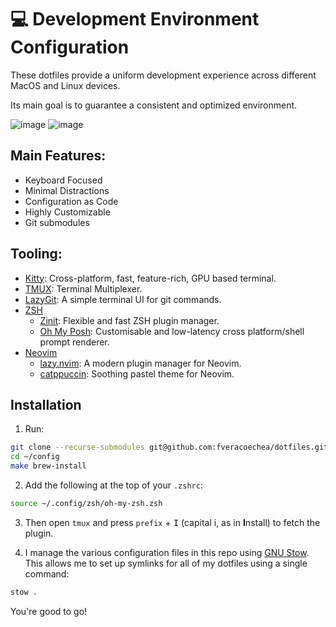 # 💻 Development Environment Configuration

These dotfiles provide a uniform development experience across different MacOS and Linux devices.

Its main goal is to guarantee a consistent and optimized environment.

![image](https://github.com/user-attachments/assets/1b153979-9d6d-4937-aa67-ca4c5e33dac9)
![image](https://github.com/user-attachments/assets/73f9ad70-955f-4e12-9187-613b95a9a628)


## Main Features:

- Keyboard Focused
- Minimal Distractions
- Configuration as Code
- Highly Customizable
- Git submodules

## Tooling:

- [Kitty](https://sw.kovidgoyal.net/kitty/): Cross-platform, fast, feature-rich, GPU based terminal.
- [TMUX](https://github.com/tmux/tmux): Terminal Multiplexer.
- [LazyGit](https://github.com/jesseduffield/lazygit): A simple terminal UI for git commands.
- [ZSH](https://zsh.sourceforge.io/)
  - [Zinit](https://github.com/zdharma-continuum/zinit): Flexible and fast ZSH plugin manager.
  - [Oh My Posh](https://ohmyposh.dev/): Customisable and low-latency cross platform/shell prompt renderer.
- [Neovim](https://neovim.io/)
  - [lazy.nvim](https://github.com/folke/lazy.nvim): A modern plugin manager for Neovim.
  - [catppuccin](https://github.com/catppuccin/nvim): Soothing pastel theme for Neovim.

## Installation

1. Run:

```zsh
git clone --recurse-submodules git@github.com:fveracoechea/dotfiles.git ~/.config
cd ~/config
make brew-install
```

2. Add the following at the top of your `.zshrc`:

```zsh
source ~/.config/zsh/oh-my-zsh.zsh
```

3. Then open `tmux` and press `prefix` + <kbd>I</kbd> (capital i, as in **I**nstall) to fetch the plugin.

4. I manage the various configuration files in this repo using [GNU Stow](https://www.gnu.org/software/stow/). This allows me to set up symlinks for all of my dotfiles using a single command:

```.zsh
stow .
```

You're good to go!

